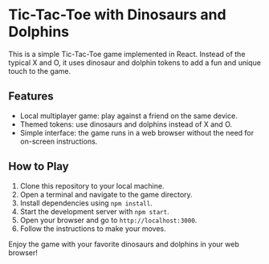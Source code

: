 # Tic-Tac-Toe with Dinosaurs and Dolphins

This is a simple Tic-Tac-Toe game implemented in React. Instead of the typical X and O, it uses dinosaur and dolphin tokens to add a fun and unique touch to the game.

## Features

- Local multiplayer game: play against a friend on the same device.
- Themed tokens: use dinosaurs and dolphins instead of X and O.
- Simple interface: the game runs in a web browser without the need for on-screen instructions.

## How to Play

1. Clone this repository to your local machine.
2. Open a terminal and navigate to the game directory.
3. Install dependencies using `npm install`.
4. Start the development server with `npm start`.
5. Open your browser and go to `http://localhost:3000`.
6. Follow the instructions to make your moves.

Enjoy the game with your favorite dinosaurs and dolphins in your web browser!
